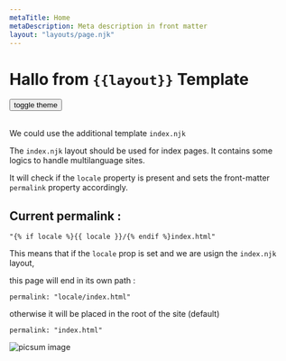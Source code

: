 ```yaml
---
metaTitle: Home
metaDescription: Meta description in front matter
layout: "layouts/page.njk"
---
```


<h1>Hallo from <code>{{layout}}</code> Template</h1>
<button id="themetoggle">toggle theme</button>
<br/>
<br/>

We could use the additional template `index.njk`

The `index.njk` layout should be used for index pages. It contains some logics to handle multilanguage sites. 

It will check if the `locale` property is present and sets the front-matter `permalink` property accordingly.

## Current permalink : 

`"{% if locale %}{{ locale }}/{% endif %}index.html"`

This means that if the `locale` prop is set and we are usign the `index.njk` layout, 

this page will end in its own path :

`permalink: "locale/index.html"`

otherwise it will be placed in the root of the site (default)

`permalink: "index.html"`

<img src="https://picsum.photos/600/300" alt="picsum image">


